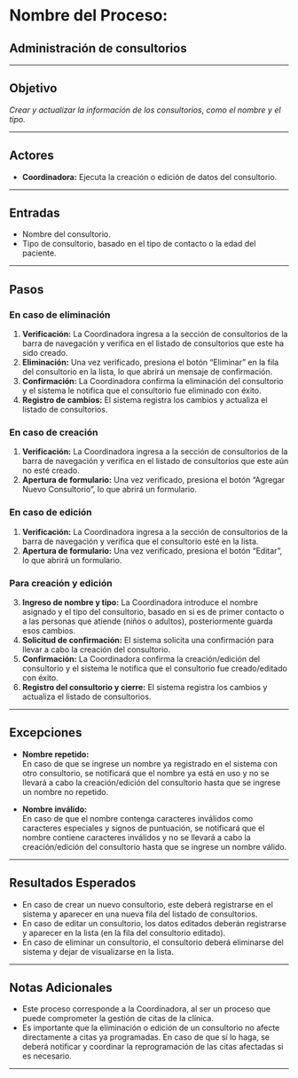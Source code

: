 # **Nombre del Proceso:**  
## Administración de consultorios

---

## **Objetivo**  
_Crear y actualizar la información de los consultorios, como el nombre y el tipo._

---

## **Actores**  
- **Coordinadora:** Ejecuta la creación o edición de datos del consultorio.

---

## **Entradas**  
- Nombre del consultorio.  
- Tipo de consultorio, basado en el tipo de contacto o la edad del paciente.

---

## **Pasos**  

### En caso de eliminación  
1. **Verificación:** La Coordinadora ingresa a la sección de consultorios de la barra de navegación y verifica en el listado de consultorios que este ha sido creado.  
2. **Eliminación:** Una vez verificado, presiona el botón “Eliminar” en la fila del consultorio en la lista, lo que abrirá un mensaje de confirmación.  
3. **Confirmación:** La Coordinadora confirma la eliminación del consultorio y el sistema le notifica que el consultorio fue eliminado con éxito.  
4. **Registro de cambios:** El sistema registra los cambios y actualiza el listado de consultorios.  

### En caso de creación  
1. **Verificación:** La Coordinadora ingresa a la sección de consultorios de la barra de navegación y verifica en el listado de consultorios que este aún no esté creado.  
2. **Apertura de formulario:** Una vez verificado, presiona el botón “Agregar Nuevo Consultorio”, lo que abrirá un formulario.  

### En caso de edición  
1. **Verificación:** La Coordinadora ingresa a la sección de consultorios de la barra de navegación y verifica que el consultorio esté en la lista.  
2. **Apertura de formulario:** Una vez verificado, presiona el botón “Editar”, lo que abrirá un formulario.  

### Para creación y edición  
3. **Ingreso de nombre y tipo:** La Coordinadora introduce el nombre asignado y el tipo del consultorio, basado en si es de primer contacto o a las personas que atiende (niños o adultos), posteriormente guarda esos cambios.  
4. **Solicitud de confirmación:** El sistema solicita una confirmación para llevar a cabo la creación del consultorio.  
5. **Confirmación:** La Coordinadora confirma la creación/edición del consultorio y el sistema le notifica que el consultorio fue creado/editado con éxito.  
6. **Registro del consultorio y cierre:** El sistema registra los cambios y actualiza el listado de consultorios.

---

## **Excepciones**  
- **Nombre repetido:**  
  En caso de que se ingrese un nombre ya registrado en el sistema con otro consultorio, se notificará que el nombre ya está en uso y no se llevará a cabo la creación/edición del consultorio hasta que se ingrese un nombre no repetido.  

- **Nombre inválido:**  
  En caso de que el nombre contenga caracteres inválidos como caracteres especiales y signos de puntuación, se notificará que el nombre contiene caracteres inválidos y no se llevará a cabo la creación/edición del consultorio hasta que se ingrese un nombre válido.

---

## **Resultados Esperados**  
- En caso de crear un nuevo consultorio, este deberá registrarse en el sistema y aparecer en una nueva fila del listado de consultorios.  
- En caso de editar un consultorio, los datos editados deberán registrarse y aparecer en la lista (en la fila del consultorio editado).  
- En caso de eliminar un consultorio, el consultorio deberá eliminarse del sistema y dejar de visualizarse en la lista.

---

## **Notas Adicionales**  
- Este proceso corresponde a la Coordinadora, al ser un proceso que puede comprometer la gestión de citas de la clínica.  
- Es importante que la eliminación o edición de un consultorio no afecte directamente a citas ya programadas. En caso de que sí lo haga, se deberá notificar y coordinar la reprogramación de las citas afectadas si es necesario.

---
